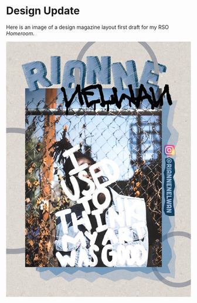 # Design Update
Here is an image of a design magazine layout first draft for my RSO _Homeroom_. 

![Design Image](Design.jpg)